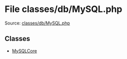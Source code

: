 File classes/db/MySQL.php
=========

Source: [classes/db/MySQL.php](https://github.com/PrestaShop/PrestaShop/blob/1.6.0.1/classes/db/MySQL.php)


Classes
-------

* [MySQLCore](class.MySQLCore.md)


